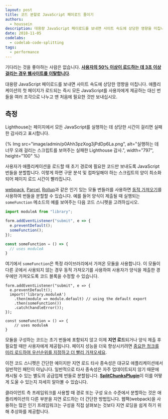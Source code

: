 ```yaml
---
layout: post
title: 코드 분할로 JavaScript 페이로드 줄이기
authors:
  - houssein
description: 대용량 JavaScript 페이로드를 보내면 사이트 속도에 상당한 영향을 미칩니다. 애플리케이션의 첫 페이지가 로드되는 즉시 모든 JavaScript를 사용자에게 제공하는 대신 번들을 여러 조각으로 나누고 맨 처음에 필요한 것만 보내십시오.
date: 2018-11-05
codelabs:
  - codelab-code-splitting
tags:
  - performance
---
```


기다리는 것을 좋아하는 사람은 없습니다. **[사용자의 50% 이상이 로드하는 데 3초 이상 걸리는 경우 웹사이트를 이탈합니다](https://www.thinkwithgoogle.com/intl/en-154/insights-inspiration/research-data/need-mobile-speed-how-mobile-latency-impacts-publisher-revenue/)**.

대용량 JavaScript 페이로드를 보내면 사이트 속도에 상당한 영향을 미칩니다. 애플리케이션의 첫 페이지가 로드되는 즉시 모든 JavaScript를 사용자에게 제공하는 대신 번들을 여러 조각으로 나누고 맨 처음에 필요한 것만 보내십시오.

## 측정

Lighthouse는 페이지에서 모든 JavaScript를 실행하는 데 상당한 시간이 걸리면 실패한 감사라고 표시합니다.

{% Img src="image/admin/p0Ahh3pzXog3jPdDp6La.png", alt="실행하는 데 너무 오래 걸리는 스크립트를 보여주는 실패한 Lighthouse 감사.", width="797", height="100" %}

사용자가 애플리케이션을 로드할 때 초기 경로에 필요한 코드만 보내도록 JavaScript 번들을 분할합니다. 이렇게 하면 구문 분석 및 컴파일해야 하는 스크립트의 양이 최소화되어 페이지 로드 시간이 빨라집니다.

[webpack](https://parceljs.org/code_splitting.html), [Parcel](https://rollupjs.org/guide/en#dynamic-import), [Rollup](https://webpack.js.org/guides/code-splitting/)과 같은 인기 있는 모듈 번들러를 사용하면 [동적 가져오기](https://v8.dev/features/dynamic-import)를 사용하여 번들을 분할할 수 있습니다. 예를 들어 양식이 제출될 때 실행되는 `someFunction` 메소드의 예를 보여주는 다음 코드 스니펫을 고려하십시오.

```js
import moduleA from "library";

form.addEventListener("submit", e => {
  e.preventDefault();
  someFunction();
});

const someFunction = () => {
  // uses moduleA
}
```

여기에서 `someFunction`은 특정 라이브러리에서 가져온 모듈을 사용합니다. 이 모듈이 다른 곳에서 사용되지 않는 경우 동적 가져오기를 사용하여 사용자가 양식을 제출한 경우에만 가져오도록 코드 블록을 수정할 수 있습니다.

```js/2-5
form.addEventListener("submit", e => {
  e.preventDefault();
  import('library.moduleA')
    .then(module => module.default) // using the default export
    .then(someFunction())
    .catch(handleError());
});

const someFunction = () => {
    // uses moduleA
}
```

모듈을 구성하는 코드는 초기 번들에 포함되지 않고 이제 **지연 로드**되거나 양식 제출 후 필요할 때만 사용자에게 제공됩니다. 페이지 성능을 더욱 향상시키려면 [중요한 청크를 미리 로드하여 우선순위를 지정하고 더 빨리 가져오세요](/preload-critical-assets).

이전 코드 스니펫은 간단한 예이지만 지연 로드 타사 종속성은 대규모 애플리케이션에서 일반적인 패턴이 아닙니다. 일반적으로 타사 종속성은 자주 업데이트되지 않기 때문에 캐시될 수 있는 별도의 공급업체 번들로 분할됩니다. [**SplitChunksPlugin**](https://webpack.js.org/plugins/split-chunks-plugin/)이 이를 어떻게 도울 수 있는지 자세히 알아볼 수 있습니다.

클라이언트 측 프레임워크를 사용할 때 경로 또는 구성 요소 수준에서 분할하는 것은 애플리케이션의 다른 부분을 지연 로드하는 더 간단한 방법입니다. 웹팩(webpack)을 사용하는 많은 인기 프레임워크는 구성을 직접 살펴보는 것보다 지연 로딩을 쉽게 하기 위해 추상화를 제공합니다.
